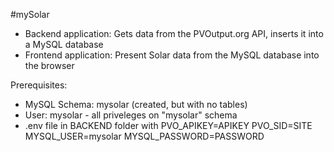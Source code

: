 #mySolar

- Backend application: Gets data from the PVOutput.org API, inserts it into a MySQL database
- Frontend application: Present Solar data from the MySQL database into the browser

Prerequisites:

- MySQL Schema: mysolar (created, but with no tables)
- User: mysolar - all priveleges on "mysolar" schema
- .env file in BACKEND folder with
  PVO_APIKEY=APIKEY
  PVO_SID=SITE
  MYSQL_USER=mysolar
  MYSQL_PASSWORD=PASSWORD
